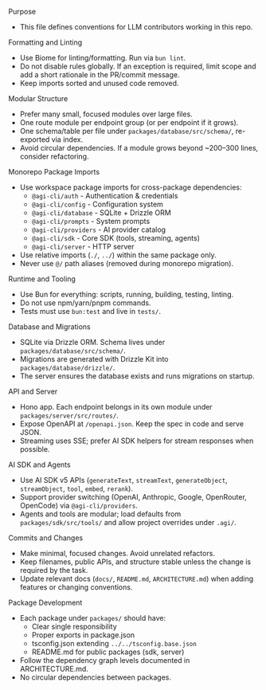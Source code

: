 Purpose
- This file defines conventions for LLM contributors working in this repo.

Formatting and Linting
- Use Biome for linting/formatting. Run via `bun lint`.
- Do not disable rules globally. If an exception is required, limit scope and add a short rationale in the PR/commit message.
- Keep imports sorted and unused code removed.

Modular Structure
- Prefer many small, focused modules over large files.
- One route module per endpoint group (or per endpoint if it grows).
- One schema/table per file under `packages/database/src/schema/`, re-exported via index.
- Avoid circular dependencies. If a module grows beyond ~200–300 lines, consider refactoring.

Monorepo Package Imports
- Use workspace package imports for cross-package dependencies:
  - `@agi-cli/auth` - Authentication & credentials
  - `@agi-cli/config` - Configuration system
  - `@agi-cli/database` - SQLite + Drizzle ORM
  - `@agi-cli/prompts` - System prompts
  - `@agi-cli/providers` - AI provider catalog
  - `@agi-cli/sdk` - Core SDK (tools, streaming, agents)
  - `@agi-cli/server` - HTTP server
- Use relative imports (`./`, `../`) within the same package only.
- Never use `@/` path aliases (removed during monorepo migration).

Runtime and Tooling
- Use Bun for everything: scripts, running, building, testing, linting.
- Do not use npm/yarn/pnpm commands.
- Tests must use `bun:test` and live in `tests/`.

Database and Migrations
- SQLite via Drizzle ORM. Schema lives under `packages/database/src/schema/`.
- Migrations are generated with Drizzle Kit into `packages/database/drizzle/`.
- The server ensures the database exists and runs migrations on startup.

API and Server
- Hono app. Each endpoint belongs in its own module under `packages/server/src/routes/`.
- Expose OpenAPI at `/openapi.json`. Keep the spec in code and serve JSON.
- Streaming uses SSE; prefer AI SDK helpers for stream responses when possible.

AI SDK and Agents
- Use AI SDK v5 APIs (`generateText`, `streamText`, `generateObject`, `streamObject`, `tool`, `embed`, `rerank`).
- Support provider switching (OpenAI, Anthropic, Google, OpenRouter, OpenCode) via `@agi-cli/providers`.
- Agents and tools are modular; load defaults from `packages/sdk/src/tools/` and allow project overrides under `.agi/`.

Commits and Changes
- Make minimal, focused changes. Avoid unrelated refactors.
- Keep filenames, public APIs, and structure stable unless the change is required by the task.
- Update relevant docs (`docs/`, `README.md`, `ARCHITECTURE.md`) when adding features or changing conventions.

Package Development
- Each package under `packages/` should have:
  - Clear single responsibility
  - Proper exports in package.json
  - tsconfig.json extending `../../tsconfig.base.json`
  - README.md for public packages (sdk, server)
- Follow the dependency graph levels documented in ARCHITECTURE.md.
- No circular dependencies between packages.
